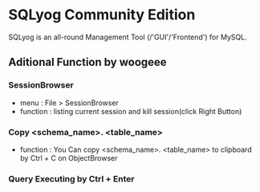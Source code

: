 # SQLyog Community Edition

SQLyog is an all-round Management Tool (/'GUI'/'Frontend') for MySQL.


## Aditional Function by woogeee

### SessionBrowser 
- menu : File > SessionBrowser
- function : listing current session and kill session(click Right Button)

### Copy <schema_name>. <table_name>
- function : You Can copy <schema_name>. <table_name> to clipboard by Ctrl + C on ObjectBrowser

### Query Executing by Ctrl + Enter
